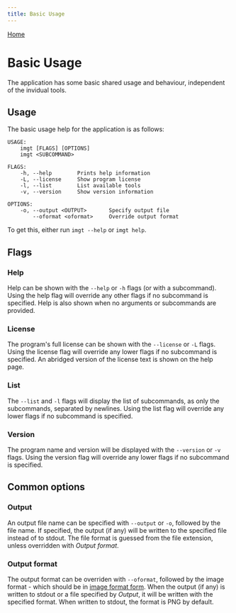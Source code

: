 ```yaml
---
title: Basic Usage
---
```


[Home](https://19wintersp.github.io/ImageTools/)

# Basic Usage

The application has some basic shared usage and behaviour, independent of the invidual tools.

## Usage

The basic usage help for the application is as follows:

```
USAGE:
    imgt [FLAGS] [OPTIONS]
    imgt <SUBCOMMAND>

FLAGS:
    -h, --help        Prints help information
    -L, --license     Show program license
    -l, --list        List available tools
    -v, --version     Show version information

OPTIONS:
    -o, --output <OUTPUT>       Specify output file
        --oformat <oformat>     Override output format
```

To get this, either run `imgt --help` or `imgt help`.

## Flags

### Help

Help can be shown with the `--help` or `-h` flags (or with a subcommand). Using the help flag will override any other flags if no subcommand is specified. Help is also shown when no arguments or subcommands are provided.

### License

The program's full license can be shown with the `--license` or `-L` flags. Using the license flag will override any lower flags if no subcommand is specified. An abridged version of the license text is shown on the help page.

### List

The `--list` and `-l` flags will display the list of subcommands, as only the subcommands, separated by newlines. Using the list flag will override any lower flags if no subcommand is specified.

### Version

The program name and version will be displayed with the `--version` or `-v` flags. Using the version flag will override any lower flags if no subcommand is specified.

## Common options

### Output

An output file name can be specified with `--output` or `-o`, followed by the file name. If specified, the output (if any) will be written to the specified file instead of to stdout. The file format is guessed from the file extension, unless overridden with *Output format*.

### Output format

The output format can be overriden with `--oformat`, followed by the image format - which should be in [image format form](types.html). When the output (if any) is written to stdout or a file specified by *Output*, it will be written with the specified format. When written to stdout, the format is PNG by default.
